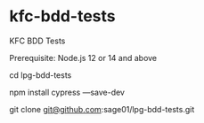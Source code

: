 # kfc-bdd-tests
KFC BDD Tests

Prerequisite: Node.js 12 or 14 and above

cd lpg-bdd-tests

npm install cypress —save-dev

git clone git@github.com:sage01/lpg-bdd-tests.git
